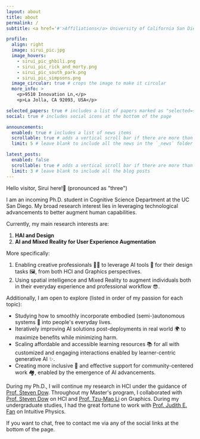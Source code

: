 ```yaml
---
layout: about
title: about
permalink: /
subtitle: <a href='#'>Affiliations</a> University of California San Diego

profile:
  align: right
  image: sirui_pic.jpg
  image_hovers:
    - sirui_pic_ghbili.png
    - sirui_pic_rick_and_morty.png
    - sirui_pic_south_park.png
    - sirui_pic_simpsons.png
  image_circular: true # crops the image to make it circular
  more_info: >
    <p>9510 Innovation Ln,</p>
    <p>La Jolla, CA 92093, USA</p>

selected_papers: true # includes a list of papers marked as "selected={true}"
social: true # includes social icons at the bottom of the page

announcements:
  enabled: true # includes a list of news items
  scrollable: true # adds a vertical scroll bar if there are more than 3 news items
  limit: 5 # leave blank to include all the news in the `_news` folder

latest_posts:
  enabled: false
  scrollable: true # adds a vertical scroll bar if there are more than 3 new posts items
  limit: 3 # leave blank to include all the blog posts
---
```


Hello visitor, Sirui here!👋 (pronounced as "three")

I am an incoming Ph.D. student in Cognitive Science Department at the UC San Diego. My broad research interest lies in leveraging technological advancements to better augment human capabilities.

Currently, my main research interests are:

1. **HAI and Design**
2. **AI and Mixed Reality for User Experience Augmentation**

More specifically:

1. Enabling creative professionals 👨‍🎨 to leverage AI tools 🧠 for their design tasks 🖼️, from both HCI and Graphics perspectives.
2. Using spatial intelligence and Mixed Reality to augment individuals both in their everyday experience and professional workflow 😎.

Additionally, I am open to explore (listed in order of my passion for each topic):

- Studying how to smoothly incorporate embodied (semi-)autonomous systems 🤖 into people's everyday lives.
- Iteratively improving AI solutions post-deployments in real world 🌍 to maximize benefits while minimizing harm.
- Scaling affordable and accessible learning resources 📚 for all with customized and engaging interactions enabled by learner-centric generative AI ✨.
- Creating more inclusive 🤝 and effective support for community-centered work 🏘️, enabled by the emergence of AI advancements.

During my Ph.D., I will continue my research in HCI under the guidance of [Prof. Steven Dow](https://spdow.ucsd.edu/). Throughout my Master's program, I collaborated with [Prof. Steven Dow](https://spdow.ucsd.edu/) on HCI and [Prof. Tzu-Mao Li](https://cseweb.ucsd.edu/~tzli/) on Graphics. During my undergraduate studies, I had the great fortune to work with [Prof. Judith E. Fan](https://profiles.stanford.edu/judith-fan) on Intuitive Physics.

If you want to chat, free to contact me via any of the social links at the bottom of the page.

<script>
document.addEventListener("DOMContentLoaded", function() {
  const container = document.getElementById('profile-image-container');
  if (container) {
    const images = container.getAttribute('data-images').split(',');
    container.addEventListener('mouseenter', function(){
      const randomImage = images[Math.floor(Math.random() * images.length)];
      container.style.backgroundImage = `url(${randomImage})`;
    });
  }
});
</script>
